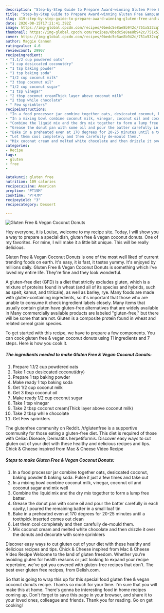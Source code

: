 ```yaml
---
description: "Step-by-Step Guide to Prepare Award-winning Gluten Free &amp;amp; Vegan Coconut Donuts"
title: "Step-by-Step Guide to Prepare Award-winning Gluten Free &amp;amp; Vegan Coconut Donuts"
slug: 419-step-by-step-guide-to-prepare-award-winning-gluten-free-and-amp-vegan-coconut-donuts
date: 2020-08-15T17:21:41.392Z
image: https://img-global.cpcdn.com/recipes/0bedc5e8ae8b942c/751x532cq70/gluten-free-vegan-coconut-donuts-recipe-main-photo.jpg
thumbnail: https://img-global.cpcdn.com/recipes/0bedc5e8ae8b942c/751x532cq70/gluten-free-vegan-coconut-donuts-recipe-main-photo.jpg
cover: https://img-global.cpcdn.com/recipes/0bedc5e8ae8b942c/751x532cq70/gluten-free-vegan-coconut-donuts-recipe-main-photo.jpg
author: Maggie Cannon
ratingvalue: 4.6
reviewcount: 29907
recipeingredient:
- "1.1/2 cup powdered oats"
- "1 cup desiccated coconutdry"
- "1 tsp baking powder"
- "1 tsp baking soda"
- "1/2 cup coconut milk"
- "3 tbsp coconut oil"
- "1/2 cup coconut sugar"
- "1 tsp vinegar"
- "2 tbsp coconut creamThick layer above coconut milk"
- "2 tbsp while chocolate"
- " Few sprinklers"
recipeinstructions:
- "In a food processor jar combine together oats, desiccated coconut, baking powder &amp; baking soda. Pulse it just a few times and take out"
- "In a mixing bowl combine coconut milk, vinegar, coconut oil and coconut sugar and mix well"
- "Combine the liquid mix and the dry mix together to form a lump free batter."
- "Grease the donut pan with some oil and pour the batter carefully in each cavity, I poured the remaining batter in a small loaf tin"
- "Bake in a preheated even at 170 degrees for 20-25 minutes until a toothpick inserted comes out clean"
- "Let them cool completely and then carefully de-mould them."
- "Mix coconut cream and melted white chocolate and then drizzle it over the donuts and decorate with some sprinklers"
categories:
- Recipe
tags:
- gluten
- free
- 

katakunci: gluten free  
nutrition: 109 calories
recipecuisine: American
preptime: "PT15M"
cooktime: "PT47M"
recipeyield: "3"
recipecategory: Dessert

---
```



![Gluten Free &amp; Vegan Coconut Donuts](https://img-global.cpcdn.com/recipes/0bedc5e8ae8b942c/751x532cq70/gluten-free-vegan-coconut-donuts-recipe-main-photo.jpg)

Hey everyone, it is Louise, welcome to my recipe site. Today, I will show you a way to prepare a special dish, gluten free &amp; vegan coconut donuts. One of my favorites. For mine, I will make it a little bit unique. This will be really delicious.

Gluten Free &amp; Vegan Coconut Donuts is one of the most well liked of current trending foods on earth. It's easy, it is fast, it tastes yummy. It's enjoyed by millions daily. Gluten Free &amp; Vegan Coconut Donuts is something which I've loved my entire life. They're fine and they look wonderful.

A gluten-free diet (GFD) is a diet that strictly excludes gluten, which is a mixture of proteins found in wheat (and all of its species and hybrids, such as spelt, kamut, and triticale), as well as barley, rye. Many foods are made with gluten-containing ingredients, so it&#39;s important that those who are unable to consume it check ingredient labels closely. Many items that usually contain gluten have gluten-free alternatives that are widely available in Many commercially available products are labeled &#34;gluten-free,&#34; but there will be some that are not. Gluten is a composite protein found in wheat and related cereal grain species.


To get started with this recipe, we have to prepare a few components. You can cook gluten free &amp; vegan coconut donuts using 11 ingredients and 7 steps. Here is how you cook it.

<!--inarticleads1-->

##### The ingredients needed to make Gluten Free &amp; Vegan Coconut Donuts:

1. Prepare 1.1/2 cup powdered oats
1. Take 1 cup desiccated coconut(dry)
1. Prepare 1 tsp baking powder
1. Make ready 1 tsp baking soda
1. Get 1/2 cup coconut milk
1. Get 3 tbsp coconut oil
1. Make ready 1/2 cup coconut sugar
1. Take 1 tsp vinegar
1. Take 2 tbsp coconut cream(Thick layer above coconut milk)
1. Take 2 tbsp while chocolate
1. Get  Few sprinklers


The glutenfree community on Reddit. /r/glutenfree is a supportive community for those eating a gluten-free diet. This diet is required of those with Celiac Disease, Dermatitis herpetiformis. Discover easy ways to cut gluten out of your diet with these healthy and delicious recipes and tips. Chick &amp; Cheese inspired from Mac &amp; Cheese Video Recipe 

<!--inarticleads2-->

##### Steps to make Gluten Free &amp; Vegan Coconut Donuts:

1. In a food processor jar combine together oats, desiccated coconut, baking powder &amp; baking soda. Pulse it just a few times and take out
1. In a mixing bowl combine coconut milk, vinegar, coconut oil and coconut sugar and mix well
1. Combine the liquid mix and the dry mix together to form a lump free batter.
1. Grease the donut pan with some oil and pour the batter carefully in each cavity, I poured the remaining batter in a small loaf tin
1. Bake in a preheated even at 170 degrees for 20-25 minutes until a toothpick inserted comes out clean
1. Let them cool completely and then carefully de-mould them.
1. Mix coconut cream and melted white chocolate and then drizzle it over the donuts and decorate with some sprinklers


Discover easy ways to cut gluten out of your diet with these healthy and delicious recipes and tips. Chick &amp; Cheese inspired from Mac &amp; Cheese Video Recipe Welcome to the land of gluten freedom. Whether you&#39;re avoiding gluten for health reasons or just looking to expand your recipe repertoire, we&#39;ve got you covered with gluten-free recipes that don&#39;t. The best ever gluten free recipes, from Delish.com. 

So that is going to wrap this up for this special food gluten free &amp; vegan coconut donuts recipe. Thanks so much for your time. I'm sure that you will make this at home. There's gonna be interesting food in home recipes coming up. Don't forget to save this page in your browser, and share it to your loved ones, colleague and friends. Thank you for reading. Go on get cooking!
